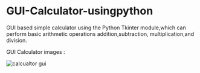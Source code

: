 # GUI-Calculator-usingpython
GUI based simple calculator using the Python Tkinter module,which can perform basic arithmetic operations addition,subtraction, multiplication,and division.


GUI Calculator images :


![calcualtor gui](https://user-images.githubusercontent.com/68479220/156696911-f6aee20b-79c3-4c7f-ad06-47eaa2f5c544.png)
